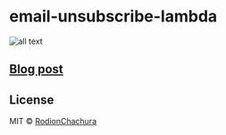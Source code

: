 # email-unsubscribe-lambda

>

![all text](https://cdn-images-1.medium.com/max/800/1*5Md9GQL4wfJwB-_qHLSOCw.png)

## [Blog post](https://geekrodion.com/blog/unsubscribe-email)

## License

MIT © [RodionChachura](https://geekrodion.com)
